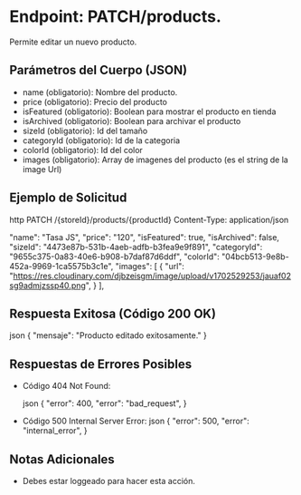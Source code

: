 # Endpoint: PATCH/products.

Permite editar un nuevo producto.

## Parámetros del Cuerpo (JSON)

- name (obligatorio): Nombre del producto.
- price (obligatorio): Precio del producto
- isFeatured (obligatorio): Boolean para mostrar el producto en tienda
- isArchived (obligatorio): Boolean para archivar el producto
- sizeId (obligatorio): Id del tamaño
- categoryId (obligatorio): Id de la categoria
- colorId (obligatorio): Id del color
- images (obligatorio): Array de imagenes del producto (es el string de la image Url)

## Ejemplo de Solicitud

http
PATCH /{storeId}/products/{productId}
Content-Type: application/json

"name": "Tasa JS",
"price": "120",
"isFeatured": true,
"isArchived": false,
"sizeId": "4473e87b-531b-4aeb-adfb-b3fea9e9f891",
"categoryId": "9655c375-0a83-40e6-b908-b7daf87d6ddf",
"colorId": "04bcb513-9e8b-452a-9969-1ca5575b3c1e",
"images": [
{
"url": "https://res.cloudinary.com/djbzeisgm/image/upload/v1702529253/jauaf02sg9admjzssp40.png",
}
],

## Respuesta Exitosa (Código 200 OK)

json
{
"mensaje": "Producto editado exitosamente."
}

## Respuestas de Errores Posibles

- Código 404 Not Found:

  json
  {
  "error": 400,
  "error": "bad_request",
  }

- Código 500 Internal Server Error:
  json
  {
  "error": 500,
  "error": "internal_error",
  }

## Notas Adicionales

- Debes estar loggeado para hacer esta acción.
